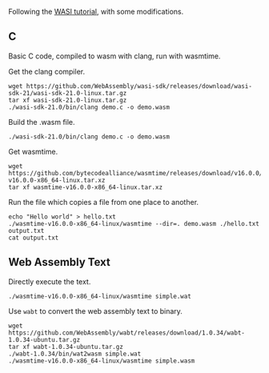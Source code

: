 Following the [WASI tutorial](https://github.com/bytecodealliance/wasmtime/blob/main/docs/WASI-tutorial.md), with some modifications. 


## C

Basic C code, compiled to wasm with clang, run with wasmtime. 

Get the clang compiler. 

    wget https://github.com/WebAssembly/wasi-sdk/releases/download/wasi-sdk-21/wasi-sdk-21.0-linux.tar.gz
    tar xf wasi-sdk-21.0-linux.tar.gz
    ./wasi-sdk-21.0/bin/clang demo.c -o demo.wasm

Build the .wasm file. 

    ./wasi-sdk-21.0/bin/clang demo.c -o demo.wasm

Get wasmtime.

    wget https://github.com/bytecodealliance/wasmtime/releases/download/v16.0.0/wasmtime-v16.0.0-x86_64-linux.tar.xz
    tar xf wasmtime-v16.0.0-x86_64-linux.tar.xz


Run the file which copies a file from one place to another. 

    echo "Hello world" > hello.txt
    ./wasmtime-v16.0.0-x86_64-linux/wasmtime --dir=. demo.wasm ./hello.txt output.txt
    cat output.txt


## Web Assembly Text

Directly execute the text. 

    ./wasmtime-v16.0.0-x86_64-linux/wasmtime simple.wat

Use `wabt` to convert the web assembly text to binary. 

    wget https://github.com/WebAssembly/wabt/releases/download/1.0.34/wabt-1.0.34-ubuntu.tar.gz
    tar xf wabt-1.0.34-ubuntu.tar.gz
    ./wabt-1.0.34/bin/wat2wasm simple.wat
    ./wasmtime-v16.0.0-x86_64-linux/wasmtime simple.wasm

